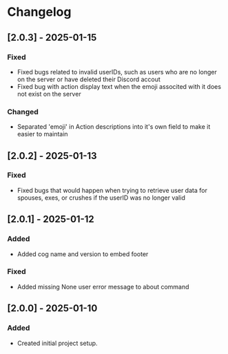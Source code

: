 # Changelog

## [2.0.3] - 2025-01-15

### Fixed

- Fixed bugs related to invalid userIDs, such as users who are no longer on the server or have deleted their Discord accout
- Fixed bug with action display text when the emoji associted with it does not exist on the server

### Changed

- Separated 'emoji' in Action descriptions into it's own field to make it easier to maintain

## [2.0.2] - 2025-01-13

### Fixed

- Fixed bugs that would happen when trying to retrieve user data for spouses, exes, or crushes if the userID was no longer valid

## [2.0.1] - 2025-01-12

### Added

- Added cog name and version to embed footer

### Fixed

- Added missing None user error message to about command

## [2.0.0] - 2025-01-10

### Added

- Created initial project setup.
